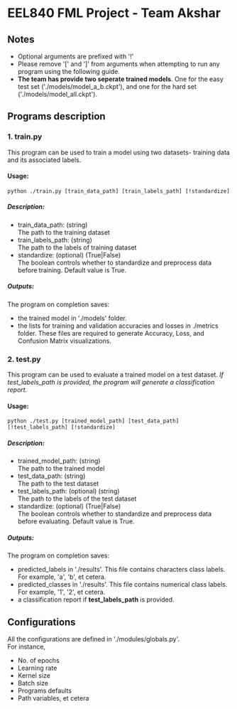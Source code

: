 # EEL840 FML Project - Team Akshar


## Notes
* Optional arguments are prefixed with '!'
* Please remove '[' and ']' from arguments when attempting to run any program using the following guide.
* __The team has provide two seperate trained models__. One for the easy test set ('./models/model_a_b.ckpt'), and one for the hard set ('./models/model_all.ckpt').

## Programs description

### 1. train.py
This program can be used to train a model using two datasets- training data and its associated labels.

#### Usage:
```
python ./train.py [train_data_path] [train_labels_path] [!standardize]
```

##### Description:
* train_data_path: (string) <br>
The path to the training dataset
* train_labels_path: (string) <br>
The path to the labels of training dataset
* standardize: (optional) (True|False) <br>
The boolean controls whether to standardize and preprocess data before training. Default value is True.

##### Outputs:
The program on completion saves:
* the trained model in './models' folder.
* the lists for training and validation accuracies and losses in ./metrics folder. These files are required to generate Accuracy, Loss, and Confusion Matrix visualizations.

### 2. test.py
This program can be used to evaluate a trained model on a test dataset. *If test_labels_path is provided, the program will generate a classification report.*

#### Usage:
```
python ./test.py [trained_model_path] [test_data_path] [!test_labels_path] [!standardize]
```

##### Description:
* trained_model_path: (string) <br>
The path to the trained model
* test_data_path: (string) <br>
The path to the test dataset
* test_labels_path: (optional) (string) <br>
The path to the labels of the test dataset
* standardize: (optional) (True|False) <br>
The boolean controls whether to standardize and preprocess data before evaluating. Default value is True.

##### Outputs:
The program on completion saves:
* predicted_labels in './results'. This file contains characters class labels. For example, 'a', 'b', et cetera.
* predicted_classes in './results'. This file contains numerical class labels. For example, '1', '2', et cetera.
* a classification report if **test_labels_path** is provided.

## Configurations
All the configurations are defined in './modules/globals.py'. <br>
For instance,
* No. of epochs
* Learning rate
* Kernel size
* Batch size
* Programs defaults
* Path variables, et cetera